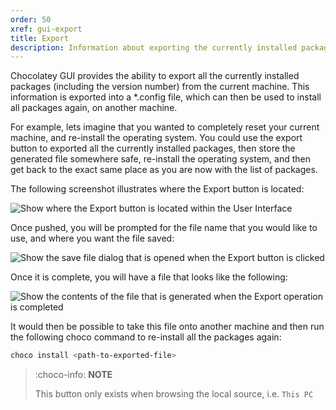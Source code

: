 ```yaml
---
order: 50
xref: gui-export
title: Export
description: Information about exporting the currently installed packages
---
```


Chocolatey GUI provides the ability to export all the currently installed packages (including the version number) from the current machine.  This information is exported into a *.config file, which can then be used to install all packages again, on another machine.

For example, lets imagine that you wanted to completely reset your current machine, and re-install the operating system.  You could use the export button to exported all the currently installed packages, then store the generated file somewhere safe, re-install the operating system, and then get back to the exact same place as you are now with the list of packages.

The following screenshot illustrates where the Export button is located:

![Show where the Export button is located within the User Interface](/images/chocolatey-gui/user_interface_main-window_action_export_1.png "Show where the Export button is located within the User Interface")

Once pushed, you will be prompted for the file name that you would like to use, and where you want the file saved:

![Show the save file dialog that is opened when the Export button is clicked](/images/chocolatey-gui/user_interface_main-window_action_export_2.png "Show the save file dialog that is opened when the Export button is clicked")

Once it is complete, you will have a file that looks like the following:

![Show the contents of the file that is generated when the Export operation is completed](/images/chocolatey-gui/user_interface_main-window_action_export_3.png "Show the contents of the file that is generated when the Export operation is completed")

It would then be possible to take this file onto another machine and then run the following choco command to re-install all the packages again:

```powershell
choco install <path-to-exported-file>
```

> :choco-info: **NOTE**
>
> This button only exists when browsing the local source, i.e. `This PC`